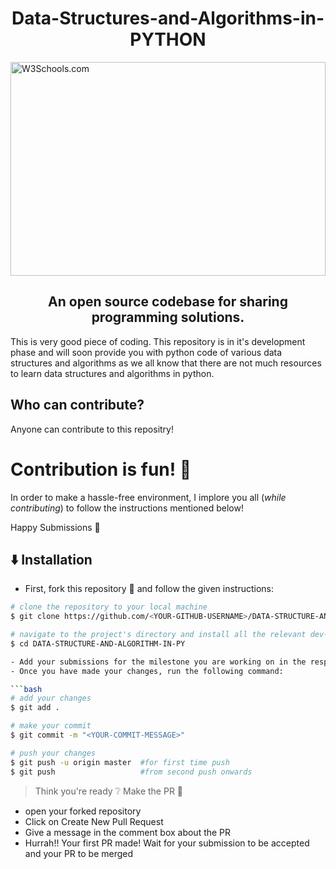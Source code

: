 <h1 align="center">Data-Structures-and-Algorithms-in-PYTHON</h1>
<!DOCTYPE html>
<html>
<body>
<img src="https://i.ytimg.com/vi/pkYVOmU3MgA/maxresdefault.jpg" alt="W3Schools.com" style="width:504px;height:342px;">

</body>
</html>

<h2 align ="center">An open source codebase for sharing programming solutions. </h2>
This is very good piece of coding.
This repository is in it's development phase and will soon provide you with python code of various data structures and algorithms
as we all know that there are not much resources to learn data structures and algorithms in python.

## Who can contribute?

Anyone can contribute to this repositry!

# Contribution is fun! :green_heart:

In order to make a hassle-free environment, I implore you all (_while contributing_) to follow the instructions mentioned below!

Happy Submissions :slightly_smiling_face:

## :arrow_down: Installation

- First, fork this repository :fork_and_knife: and follow the given instructions:

```bash
# clone the repository to your local machine
$ git clone https://github.com/<YOUR-GITHUB-USERNAME>/DATA-STRUCTURE-AND-ALGORITHM-IN-PY.git

# navigate to the project's directory and install all the relevant dev-dependencies
$ cd DATA-STRUCTURE-AND-ALGORITHM-IN-PY

- Add your submissions for the milestone you are working on in the respective milestone folder
- Once you have made your changes, run the following command:

```bash
# add your changes
$ git add .

# make your commit
$ git commit -m "<YOUR-COMMIT-MESSAGE>"

# push your changes
$ git push -u origin master  #for first time push
$ git push                   #from second push onwards
```

> Think you're ready :grey_question: Make the PR :tropical_drink:
-  open your forked repository
- Click on Create New Pull Request
- Give a message in the comment box about the PR
- Hurrah!! Your first PR made! Wait for your submission to be accepted and your PR to be merged

